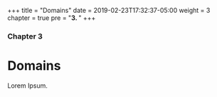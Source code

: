 +++
title = "Domains"
date = 2019-02-23T17:32:37-05:00
weight = 3
chapter = true
pre = "<b>3. </b>"
+++

### Chapter 3

# Domains

Lorem Ipsum.